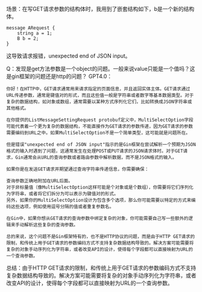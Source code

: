 场景：在写GET请求参数的结构体时，我用到了嵌套结构如下，b是一个新的结构体。
```
message ARequest {
    string a = 1;
    B b = 2;
} 
```
这导致请求报错，unexpected end of JSON input。

Q：发现是get方法参数是一个object的问题。一般来说value只能是一个值吗？这是gin框架的问题还是http的问题？
GPT4.0：
```
你好！在HTTP中，GET请求通常用来请求指定的页面信息，并且返回实体主体。GET请求通过URL传递参数，通常是键值对的形式，而且这些值一般是字符串或者数字等基本数据类型。对于复杂的数据结构，如对象或数组，通常需要以某种方式序列化它们，比如转换成JSON字符串或其他格式。

在你提供的ListMessageSettingRequest protobuf定义中，MultiSelectOption字段可能代表着一个更为复杂的数据结构，不能直接作为GET请求的参数传递，因为GET请求的参数需要编码到URL之中。如果MultiSelectOption不是一个简单类型，这可能就是问题所在。

但是错误"unexpected end of JSON input"指示的是Gin框架在尝试解析一个预期为JSON格式的输入时遇到了问题，这通常发生在处理POST或PUT请求的JSON请求体时。对于GET请求，Gin通常会从URL的查询参数或者路由参数中解析数据，而不是JSON格式的输入。

如果你是在发送GET请求并期望通过查询字符串传递信息，你需要确保：

查询参数正确地附加在URL后面。
对于非标量值（像MultiSelectOption这样可能是个对象或是个数组），你需要将它们序列化为字符串，或者将它们拆分为可以表示为键值对的形式。
另外，如果你的MultiSelectOption设计为包含多个选项，那么你可能需要以特定的方式来编码这些选项，例如使用逗号分隔的值或者重复参数名。

在Gin中，如果你想从GET请求的查询参数中绑定复杂的对象，你可能需要自己写一些额外的逻辑来手动解析这些复杂的查询参数。

总的来说，这个问题不是Gin框架特有的，也不是HTTP协议的问题，而是由于HTTP GET请求的限制，和传统上用于GET请求的参数编码方式不支持复杂数据结构导致的。解决方案可能需要将复杂的对象手动序列化为字符串，或者改变API的设计，使得每个字段都可以直接映射为URL的一个查询参数。
```
总结：由于HTTP GET请求的限制，和传统上用于GET请求的参数编码方式不支持复杂数据结构导致的。解决方案可能需要将复杂的对象手动序列化为字符串，或者改变API的设计，使得每个字段都可以直接映射为URL的一个查询参数。